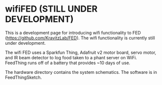 # wifiFED (STILL UNDER DEVELOPMENT) 
This is a development page for introducing wifi functionality to FED (https://github.com/KravitzLab/FED). The wifi functionality is currently still under development.

The wifi FED uses a Sparkfun Thing, Adafruit v2 motor board, servo motor, and IR beam detector to log food taken to a phant server on WiFi. FeedThing runs off of a battery that provides ~10 days of use. 

The hardware directory contains the system schematics. 
The software is in FeedThingSketch.

